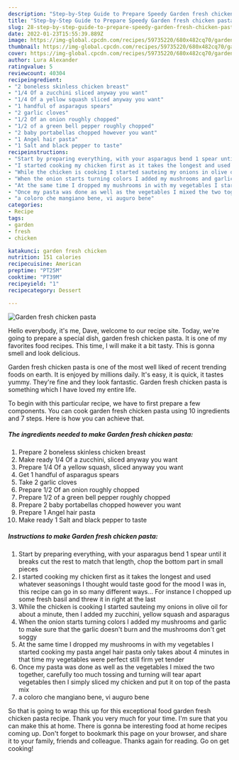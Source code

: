 ```yaml
---
description: "Step-by-Step Guide to Prepare Speedy Garden fresh chicken pasta"
title: "Step-by-Step Guide to Prepare Speedy Garden fresh chicken pasta"
slug: 28-step-by-step-guide-to-prepare-speedy-garden-fresh-chicken-pasta
date: 2022-01-23T15:55:39.889Z
image: https://img-global.cpcdn.com/recipes/59735220/680x482cq70/garden-fresh-chicken-pasta-recipe-main-photo.jpg
thumbnail: https://img-global.cpcdn.com/recipes/59735220/680x482cq70/garden-fresh-chicken-pasta-recipe-main-photo.jpg
cover: https://img-global.cpcdn.com/recipes/59735220/680x482cq70/garden-fresh-chicken-pasta-recipe-main-photo.jpg
author: Lura Alexander
ratingvalue: 5
reviewcount: 40304
recipeingredient:
- "2 boneless skinless chicken breast"
- "1/4 Of a zucchini sliced anyway you want"
- "1/4 Of a yellow squash sliced anyway you want"
- "1 handful of asparagus spears"
- "2 garlic cloves"
- "1/2 Of an onion roughly chopped"
- "1/2 of a green bell pepper roughly chopped"
- "2 baby portabellas chopped however you want"
- "1 Angel hair pasta"
- "1 Salt and black pepper to taste"
recipeinstructions:
- "Start by preparing everything, with your asparagus bend 1 spear until it breaks cut the rest to match that length, chop the bottom part in small pieces"
- "I started cooking my chicken first as it takes the longest and used whatever seasonings I thought would taste good for the mood I was in, this recipe can go in so many different ways... For instance I chopped up some fresh basil and threw it in right at the last"
- "While the chicken is cooking I started sauteing my onions in olive oil for about a minute, then I added my zucchini, yellow squash and asparagus"
- "When the onion starts turning colors I added my mushrooms and garlic to make sure that the garlic doesn&#39;t burn and the mushrooms don&#39;t get soggy"
- "At the same time I dropped my mushrooms in with my vegetables I started cooking my pasta angel hair pasta only takes about 4 minutes in that time my vegetables were perfect still firm yet tender"
- "Once my pasta was done as well as the vegetables I mixed the two together, carefully too much tossing and turning will tear apart vegetables then I simply sliced my chicken and put it on top of the pasta mix"
- "a coloro che mangiano bene, vi auguro bene"
categories:
- Recipe
tags:
- garden
- fresh
- chicken

katakunci: garden fresh chicken 
nutrition: 151 calories
recipecuisine: American
preptime: "PT25M"
cooktime: "PT39M"
recipeyield: "1"
recipecategory: Dessert

---
```



![Garden fresh chicken pasta](https://img-global.cpcdn.com/recipes/59735220/680x482cq70/garden-fresh-chicken-pasta-recipe-main-photo.jpg)

Hello everybody, it's me, Dave, welcome to our recipe site. Today, we're going to prepare a special dish, garden fresh chicken pasta. It is one of my favorites food recipes. This time, I will make it a bit tasty. This is gonna smell and look delicious.



Garden fresh chicken pasta is one of the most well liked of recent trending foods on earth. It is enjoyed by millions daily. It's easy, it is quick, it tastes yummy. They're fine and they look fantastic. Garden fresh chicken pasta is something which I have loved my entire life.


To begin with this particular recipe, we have to first prepare a few components. You can cook garden fresh chicken pasta using 10 ingredients and 7 steps. Here is how you can achieve that.

<!--inarticleads1-->

##### The ingredients needed to make Garden fresh chicken pasta:

1. Prepare 2 boneless skinless chicken breast
1. Make ready 1/4 Of a zucchini, sliced anyway you want
1. Prepare 1/4 Of a yellow squash, sliced anyway you want
1. Get 1 handful of asparagus spears
1. Take 2 garlic cloves
1. Prepare 1/2 Of an onion roughly chopped
1. Prepare 1/2 of a green bell pepper roughly chopped
1. Prepare 2 baby portabellas chopped however you want
1. Prepare 1 Angel hair pasta
1. Make ready 1 Salt and black pepper to taste




<!--inarticleads2-->

##### Instructions to make Garden fresh chicken pasta:

1. Start by preparing everything, with your asparagus bend 1 spear until it breaks cut the rest to match that length, chop the bottom part in small pieces
1. I started cooking my chicken first as it takes the longest and used whatever seasonings I thought would taste good for the mood I was in, this recipe can go in so many different ways... For instance I chopped up some fresh basil and threw it in right at the last
1. While the chicken is cooking I started sauteing my onions in olive oil for about a minute, then I added my zucchini, yellow squash and asparagus
1. When the onion starts turning colors I added my mushrooms and garlic to make sure that the garlic doesn&#39;t burn and the mushrooms don&#39;t get soggy
1. At the same time I dropped my mushrooms in with my vegetables I started cooking my pasta angel hair pasta only takes about 4 minutes in that time my vegetables were perfect still firm yet tender
1. Once my pasta was done as well as the vegetables I mixed the two together, carefully too much tossing and turning will tear apart vegetables then I simply sliced my chicken and put it on top of the pasta mix
1. a coloro che mangiano bene, vi auguro bene




So that is going to wrap this up for this exceptional food garden fresh chicken pasta recipe. Thank you very much for your time. I'm sure that you can make this at home. There is gonna be interesting food at home recipes coming up. Don't forget to bookmark this page on your browser, and share it to your family, friends and colleague. Thanks again for reading. Go on get cooking!
